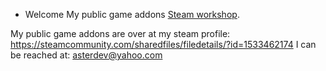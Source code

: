 - Welcome
My public game addons [Steam workshop]([https://pages.github.com/](https://steamcommunity.com/sharedfiles/filedetails/?id=1533462174)).

My public game addons are over at my steam profile: https://steamcommunity.com/sharedfiles/filedetails/?id=1533462174
I can be reached at: asterdev@yahoo.com

<!---
bismuth2/bismuth2 is a ✨ special ✨ repository because its `README.md` (this file) appears on your GitHub profile.
You can click the Preview link to take a look at your changes.
--->
